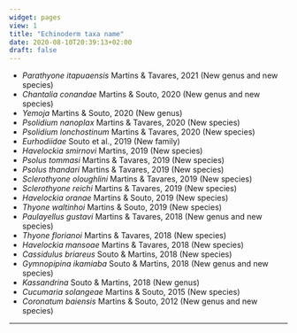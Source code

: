 ```yaml
---
widget: pages
view: 1
title: "Echinoderm taxa name" 
date: 2020-08-10T20:39:13+02:00
draft: false
---
```


* _Parathyone itapuaensis_ Martins & Tavares, 2021 (New genus and new species)
* _Chantalia conandae_ Martins & Souto, 2020 (New genus and new species)
* _Yemoja_ Martins & Souto, 2020 (New genus)
* _Psolidium nanoplax_ Martins & Tavares, 2020 (New species)
* _Psolidium lonchostinum_ Martins & Tavares, 2020 (New species)
* _Eurhodiidae_ Souto et al., 2019 (New family)
* _Havelockia smirnovi_ Martins, 2019 (New species)
* _Psolus tommasi_ Martins & Tavares, 2019 (New species)
* _Psolus thandari_ Martins & Tavares, 2019 (New species)
* _Sclerothyone oloughlini_ Martins & Tavares, 2019 (New species)
* _Sclerothyone reichi_ Martins & Tavares, 2019 (New species)
* _Havelockia oranae_ Martins & Souto, 2019 (New species)
* _Thyone waltinhoi_ Martins & Souto, 2019 (New species)
* _Paulayellus gustavi_ Martins & Tavares, 2018 (New genus and new species)
* _Thyone florianoi_ Martins & Tavares, 2018 (New species)
* _Havelockia mansoae_ Martins & Tavares, 2018 (New species)
* _Cassidulus briareus_ Souto & Martins, 2018 (New species)
* _Gymnopipina ikamiaba_ Souto & Martins, 2018 (New genus and new species)
* _Kassandrina_ Souto & Martins, 2018 (New genus)
* _Cucumaria solangeae_ Martins & Souto, 2015 (New species)
* _Coronatum baiensis_ Martins & Souto, 2012 (New genus and new species)

---
